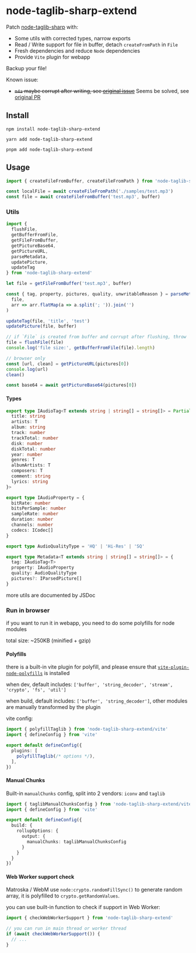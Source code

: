 # node-taglib-sharp-extend

Patch [node-taglib-sharp](https://github.com/benrr101/node-taglib-sharp) with:

- Some utils with corrected types, narrow exports
- Read / Write support for file in buffer, detach `createFromPath` in `File`
- Fresh dependencies and reduce `Node` dependencies
- Provide `Vite` plugin for webapp

Backup your file!

Known issue:
- ~~`m4a` maybe corrupt after writing, see [original issue](https://github.com/benrr101/node-taglib-sharp/issues/103#issuecomment-1987243846)~~ Seems be solved, see [original PR](https://github.com/benrr101/node-taglib-sharp/pull/108)

## Install

```shell
npm install node-taglib-sharp-extend
```
```shell
yarn add node-taglib-sharp-extend
```
```shell
pnpm add node-taglib-sharp-extend
```

## Usage

```ts
import { createFileFromBuffer, createFileFromPath } from 'node-taglib-sharp-extend'

const localFile = await createFileFromPath('./samples/test.mp3')
const file = await createFileFromBuffer('test.mp3', buffer)
```

### Utils

```ts
import {
  flushFile,
  getBufferFromFile,
  getFileFromBuffer,
  getPictureBase64,
  getPictureURL,
  parseMetadata,
  updatePicture,
  updateTag
} from 'node-taglib-sharp-extend'

let file = getFileFromBuffer('test.mp3', buffer)

const { tag, property, pictures, quality, unwritableReason } = parseMetadata(
  file,
  arr => arr.flatMap(a => a.split('; ')).join('')
)

updateTag(file, 'title', 'test')
updatePicture(file, buffer)

// if `File` is created from buffer and corrupt after flushing, throw `CorruptError`
file = flushFile(file)
console.log('file size:', getBufferFromFile(file).length)

// browser only
const [url, clean] = getPictureURL(pictures[0])
console.log(url)
clean()

const base64 = await getPictureBase64(pictures[0])
```

#### Types

```ts
export type IAudioTag<T extends string | string[] = string[]> = Partial<{
  title: string
  artists: T
  album: string
  track: number
  trackTotal: number
  disk: number
  diskTotal: number
  year: number
  genres: T
  albumArtists: T
  composers: T
  comment: string
  lyrics: string
}>

export type IAudioProperty = {
  bitRate: number
  bitsPerSample: number
  sampleRate: number
  duration: number
  channels: number
  codecs: ICodec[]
}

export type AudioQualityType = 'HQ' | 'Hi-Res' | 'SQ'

export type Metadata<T extends string | string[] = string[]> = {
  tag: IAudioTag<T>
  property: IAudioProperty
  quality: AudioQualityType
  pictures?: IParsedPicture[]
}
```

more utils are documented by JSDoc

### Run in browser

if you want to run it in webapp, you need to do some polyfills for node modules

total size: ~250KB (minified + gzip)

#### Polyfills

there is a built-in vite plugin for polyfill, and please ensure that [`vite-plugin-node-polyfills`](https://github.com/davidmyersdev/vite-plugin-node-polyfills) is installed

when dev,
default includes: `['buffer', 'string_decoder', 'stream', 'crypto', 'fs', 'util']`

when build,
default includes: `['buffer', 'string_decoder']`,
other modules are manually transformed by the plugin

vite config:
```ts
import { polyfillTaglib } from 'node-taglib-sharp-extend/vite'
import { defineConfig } from 'vite'

export default defineConfig({
  plugins: [
    polyfillTaglib(/* options */),
  ],
})
```

#### Manual Chunks

Built-in `manualChunks` config, split into 2 vendors: `iconv` and `taglib`

```ts
import { taglibManualChunksConfig } from 'node-taglib-sharp-extend/vite'
import { defineConfig } from 'vite'

export default defineConfig({
  build: {
    rollupOptions: {
      output: {
        manualChunks: taglibManualChunksConfig
      }
    }
  }
})
```

#### Web Worker support check

Matroska / WebM use `node:crypto.randomFillSync()` to generate random array, it is polyfilled to `crypto.getRandomValues`.

you can use built-in function to check if support in Web Worker:

```ts
import { checkWebWorkerSupport } from 'node-taglib-sharp-extend'

// you can run in main thread or worker thread
if (await checkWebWorkerSupport()) {
  // ...
}
```
